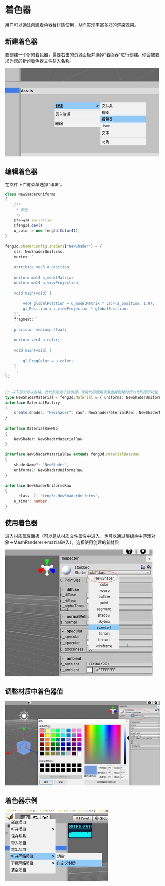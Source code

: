 # 着色器

用户可以通过创建着色器给材质使用，从而实现丰富多彩的渲染效果。

## 新建着色器

要创建一个新的着色器，需要右击的资源面板并选择“着色器”进行创建。你会被要求为您的新的着色器文件输入名称。

![新建着色器](_images/createshader.png)

## 编辑着色器

在文件上右键菜单选择“编辑”。

```typescript
class NewShaderUniforms
{
    /** 
     * 颜色 
     */
    @feng3d.serialize
    @feng3d.oav()
    u_color = new feng3d.Color4();
}

feng3d.shaderConfig.shaders["NewShader"] = {
    cls: NewShaderUniforms,
    vertex: `
    
    attribute vec3 a_position;
    
    uniform mat4 u_modelMatrix;
    uniform mat4 u_viewProjection;
    
    void main(void) {
    
        vec4 globalPosition = u_modelMatrix * vec4(a_position, 1.0);
        gl_Position = u_viewProjection * globalPosition;
    }`,
    fragment: `
    
    precision mediump float;
    
    uniform vec4 u_color;
    
    void main(void) {
        
        gl_FragColor = u_color;
    }
    `,
};


// 以下部分可以省略，此代码是为了提供用户使用代码使用该着色器创建材质时代码提示功能
type NewShaderMaterial = feng3d.Material & { uniforms: NewShaderUniforms; };
interface MaterialFactory
{
    create(shader: "NewShader", raw?: NewShaderMaterialRaw): NewShaderMaterial;
}

interface MaterialRawMap
{
    NewShader: NewShaderMaterialRaw
}

interface NewShaderMaterialRaw extends feng3d.MaterialBaseRaw
{
    shaderName?: "NewShader",
    uniforms?: NewShaderUniformsRaw;
}

interface NewShaderUniformsRaw
{
    __class__?: "feng3d.NewShaderUniforms",
    u_time?: number,
}
```

## 使用着色器

进入材质属性面板（可以是从材质文件属性中进入，也可以通过层级树中游戏对象->MeshRenderer->matrial进入），选择使用创建的新材质

![新建着色器](_images/useshader.jpg)

## 调整材质中着色器值

![新建着色器](_images/editshaderattr.jpg)

## 着色器示例

![新建着色器](_images/shaderexample.jpg)
